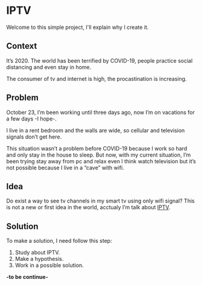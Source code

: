 # IPTV
Welcome to this simple project, I'll explain why I create it.


## Context
It’s 2020. The world has been terrified by COVID-19, people practice social distancing and even stay in home.

The consumer of tv and internet is high, the procastination is increasing.


## Problem
October 23, I’m been working until three days ago, now I’m on vacations for a few days -I hope-.

I live in a rent bedroom and the walls are wide, so cellular and television signals don’t get here.

This situation wasn’t a problem before COVID-19 because I work so hard and only stay in the house to sleep. But now, with my current situation, I’m been trying stay away from pc and relax even I think watch television but it’s not possible because I live in a “cave” with wifi.


## Idea
Do exist a way to see tv channels in my smart tv using only wifi signal?
This is not a new or first idea in the world, acctualy I’m talk about [IPTV](https://en.wikipedia.org/wiki/Internet_Protocol_television).


## Solution
To make a solution, I need follow this step:

1. Study about IPTV.
2. Make a hypothesis.
3. Work in a possible solution.


**-to be continue-**
